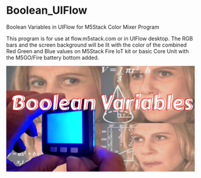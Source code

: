 # Boolean_UIFlow
Boolean Variables in UIFlow for M5Stack Color Mixer Program

This program is for use at flow.m5stack.com or in UIFlow desktop. The RGB bars and the screen background will be lit with the color of the combined Red Green and Blue values on M5Stack Fire IoT kit or basic Core Unit with the M5GO/Fire battery bottom added.


![](https://github.com/ShotokuTech/Boolean_UIFlow/blob/main/boolean%20variables.png)

